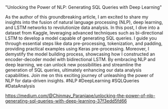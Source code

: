 "Unlocking the Power of NLP: Generating SQL Queries with Deep Learning"

As the author of this groundbreaking article, I am excited to share my insights into the fusion of natural language processing (NLP), deep learning, and LSTM networks to revolutionize data analysis. In this post, I dive into a dataset from Kaggle, leveraging advanced techniques such as bi-directional LSTM to develop a model capable of generating SQL queries. I guide you through essential steps like data pre-processing, tokenization, and padding, providing practical examples using Keras pre-processing. Moreover, I demystify the model building process, showcasing how I constructed an encoder-decoder model with bidirectional LSTM. By embracing NLP and deep learning, we can unlock new possibilities and streamline the generation of SQL queries, ultimately enhancing our data analysis capabilities. Join me on this exciting journey of unleashing the power of NLP for data-driven insights. #NLP #DeepLearning #SQLQueries #DataAnalysis



https://medium.com/@Chinmay_Paranjape/unlocking-the-power-of-nlp-generating-sql-queries-with-deep-learning-37f3edd5fd66
